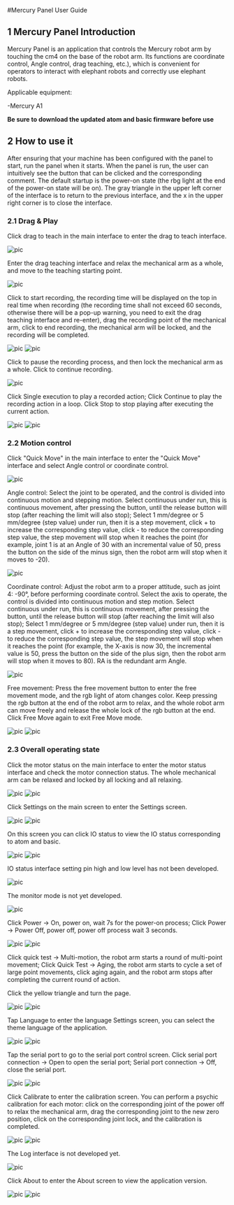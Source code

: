 #Mercury Panel User Guide

## 1 Mercury Panel Introduction

Mercury Panel is an application that controls the Mercury robot arm by touching the cm4 on the base of the robot arm. Its functions are coordinate control, Angle control, drag teaching, etc.), which is convenient for operators to interact with elephant robots and correctly use elephant robots.


Applicable equipment:

-Mercury A1

**Be sure to download the updated atom and basic firmware before use**

## 2 How to use it

After ensuring that your machine has been configured with the panel to start, run the panel when it starts. When the panel is run, the user can intuitively see the button that can be clicked and the corresponding comment. The default startup is the power-on state (the rbg light at the end of the power-on state will be on). The gray triangle in the upper left corner of the interface is to return to the previous interface, and the x in the upper right corner is to close the interface.

### 2.1 Drag & Play
Click drag to teach in the main interface to enter the drag to teach interface.

![pic](./resources/En/case/main1.png)

Enter the drag teaching interface and relax the mechanical arm as a whole, and move to the teaching starting point.

![pic](./resources/En/dragplay.png)

Click to start recording, the recording time will be displayed on the top in real time when recording (the recording time shall not exceed 60 seconds, otherwise there will be a pop-up warning, you need to exit the drag teaching interface and re-enter), drag the recording point of the mechanical arm, click to end recording, the mechanical arm will be locked, and the recording will be completed.

![pic](./resources/En/case/dragplaybegin.png)
![pic](./resources/En/case/dragplayend.png)

Click to pause the recording process, and then lock the mechanical arm as a whole. Click to continue recording.

![pic](./resources/En/case/dragplaypause.png)

Click Single execution to play a recorded action; Click Continue to play the recording action in a loop. Click Stop to stop playing after executing the current action.

![pic](./resources/En/case/dragplayrecord.png)
![pic](./resources/En/case/dragplaycontinue.png)


### 2.2 Motion control

Click "Quick Move" in the main interface to enter the "Quick Move" interface and select Angle control or coordinate control.

![pic](./resources/En/case/main2.png)

Angle control: Select the joint to be operated, and the control is divided into continuous motion and stepping motion. Select continuous under run, this is continuous movement, after pressing the button, until the release button will stop (after reaching the limit will also stop); Select 1 mm/degree or 5 mm/degree (step value) under run, then it is a step movement, click + to increase the corresponding step value, click - to reduce the corresponding step value, the step movement will stop when it reaches the point (for example, joint 1 is at an Angle of 30 with an incremental value of 50, press the button on the side of the minus sign, then the robot arm will stop when it moves to -20).

![pic](./resources/En/case/quickmoveangle1.png)

Coordinate control: Adjust the robot arm to a proper attitude, such as joint 4: -90°, before performing coordinate control. Select the axis to operate, the control is divided into continuous motion and step motion. Select continuous under run, this is continuous movement, after pressing the button, until the release button will stop (after reaching the limit will also stop); Select 1 mm/degree or 5 mm/degree (step value) under run, then it is a step movement, click + to increase the corresponding step value, click - to reduce the corresponding step value, the step movement will stop when it reaches the point (for example, the X-axis is now 30, the incremental value is 50, press the button on the side of the plus sign, then the robot arm will stop when it moves to 80). RA is the redundant arm Angle.

![pic](./resources/En/case/quickmovecoord1.png)

Free movement: Press the free movement button to enter the free movement mode, and the rgb light of atom changes color. Keep pressing the rgb button at the end of the robot arm to relax, and the whole robot arm can move freely and release the whole lock of the rgb button at the end. Click Free Move again to exit Free Move mode.

![pic](./resources/En/case/freemove.png)
![pic](./resources/En/case/freemove1.png)

### 2.3 Overall operating state

Click the motor status on the main interface to enter the motor status interface and check the motor connection status. The whole mechanical arm can be relaxed and locked by all locking and all relaxing.

![pic](./resources/En/case/main3.png)
![pic](./resources/En/motorstatus.png)

Click Settings on the main screen to enter the Settings screen.

![pic](./resources/En/case/main4.png)
![pic](./resources/En/settings1.png)

On this screen you can click IO status to view the IO status corresponding to atom and basic.

![pic](./resources/En/case/io.png)
![pic](./resources/En/ioconnections.png)

IO status interface setting pin high and low level has not been developed.

![pic](./resources/En/case/ioset.png)

The monitor mode is not yet developed.

![pic](./resources/En/case/settingsmonitor.png)

Click Power -> On, power on, wait 7s for the power-on process; Click Power -> Power Off, power off, power off process wait 3 seconds.

![pic](./resources/En/case/poweron.png)
![pic](./resources/En/case/poweroff.png)

Click quick test -> Multi-motion, the robot arm starts a round of multi-point movement; Click Quick Test -> Aging, the robot arm starts to cycle a set of large point movements, click aging again, and the robot arm stops after completing the current round of action.

Click the yellow triangle and turn the page.

![pic](./resources/En/case/changepage1.png)
![pic](./resources/En/case/changepage2.png)

Tap Language to enter the language Settings screen, you can select the theme language of the application.

![pic](./resources/En/case/language.png)
![pic](./resources/En/setlanguage.png)

Tap the serial port to go to the serial port control screen. Click serial port connection -> Open to open the serial port; Serial port connection -> Off, close the serial port.

![pic](./resources/En/case/serial.png)
![pic](./resources/En/serial.png)

Click Calibrate to enter the calibration screen. You can perform a psychic calibration for each motor: click on the corresponding joint of the power off to relax the mechanical arm, drag the corresponding joint to the new zero position, click on the corresponding joint lock, and the calibration is completed.

![pic](./resources/En/case/calibrate.png)
![pic](./resources/En/calibrate.png)

The Log interface is not developed yet.

![pic](./resources/En/case/settingnextlog.png)

Click About to enter the About screen to view the application version.

![pic](./resources/En/case/about.png)
![pic](./resources/En/about.png)

